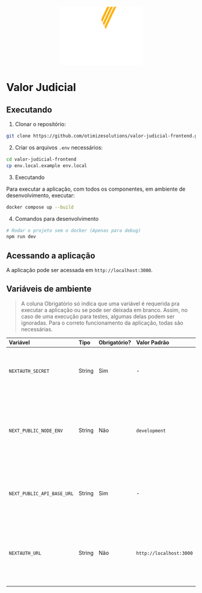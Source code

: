 <p align="center">
    <img src="./src/assets/logo.png" alt="Valor Judicial" />
</p>

# Valor Judicial

## Executando

1. Clonar o repositório:

```bash
git clone https://github.com/otimizesolutions/valor-judicial-frontend.git
```

2. Criar os arquivos `.env` necessários:

```bash
cd valor-judicial-frontend
cp env.local.example env.local
```

3. Executando

Para executar a aplicação, com todos os componentes, em ambiente de desenvolvimento, executar:

```bash
docker compose up --build
```


4. Comandos para desenvolvimento

```bash
# Rodar o projeto sem o docker (Apenas para debug)
npm run dev
```

## Acessando a aplicação

A aplicação pode ser acessada em `http://localhost:3000`.

## Variáveis de ambiente

> A coluna Obrigatório só indica que uma variável é requerida pra executar a aplicação ou se pode ser deixada em branco. Assim, no caso de uma execução para testes, algumas delas podem ser ignoradas. Para o correto funcionamento da aplicação, todas são necessárias.


| Variável | Tipo | Obrigatório? | Valor Padrão | Descrição |
| :--- | :--- | :--- | :--- | :--- |
| `NEXTAUTH_SECRET` | String | Sim | - | Chave secreta usada pelo NextAuth para criptografar sessões e tokens JWT. **É crucial para a segurança**. |
| `NEXT_PUBLIC_NODE_ENV` | String | Não | `development` | Define o ambiente em que a aplicação está rodando (por exemplo, `development`, `production`). Variáveis com `NEXT_PUBLIC_` são visíveis no navegador. |
| `NEXT_PUBLIC_API_BASE_URL` | String | Sim | - | O URL da sua API de backend. Como tem o prefixo `NEXT_PUBLIC_`, ela é acessível tanto no servidor quanto no cliente. |
| `NEXTAUTH_URL` | String | Não | `http://localhost:3000` | O URL principal da sua aplicação. É usado pelo NextAuth para redirecionamentos e callbacks. Em ambientes como Vercel, costuma ser preenchido automaticamente. |

